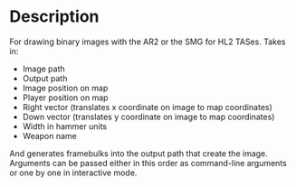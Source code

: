 # Description
For drawing binary images with the AR2 or the SMG for HL2 TASes. Takes in:
* Image path
* Output path
* Image position on map
* Player position on map
* Right vector (translates x coordinate on image to map coordinates)
* Down vector (translates y coordinate on image to map coordinates)
* Width in hammer units
* Weapon name

And generates framebulks into the output path that create the image. Arguments can be passed either in this order as command-line arguments or one by one in interactive mode.